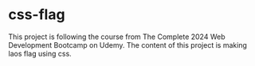 # css-flag
This project is following the course from The Complete 2024 Web Development Bootcamp on Udemy. The content of this project is making laos flag using css.
